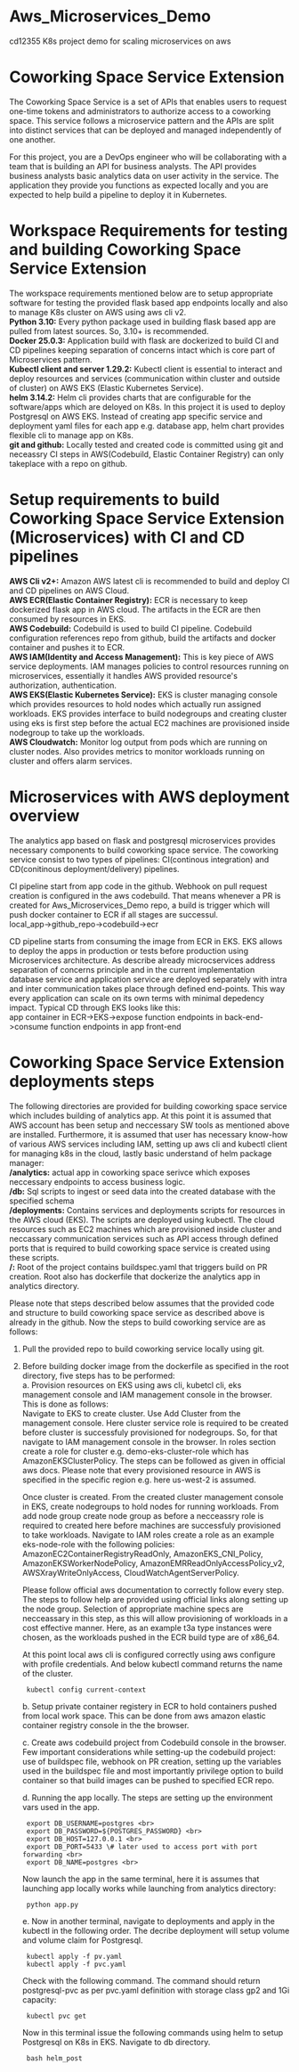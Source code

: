 # Aws_Microservices_Demo
cd12355 K8s project demo for scaling microservices on aws

# Coworking Space Service Extension
The Coworking Space Service is a set of APIs that enables users to request one-time tokens and administrators to authorize access to a coworking space. This service follows a microservice pattern and the APIs are split into distinct services that can be deployed and managed independently of one another.

For this project, you are a DevOps engineer who will be collaborating with a team that is building an API for business analysts. The API provides business analysts basic analytics data on user activity in the service. The application they provide you functions as expected locally and you are expected to help build a pipeline to deploy it in Kubernetes.

# Workspace Requirements for testing and building Coworking Space Service Extension
The workspace requirements mentioned below are to setup appropriate software for testing the provided flask based app endpoints locally and also to manage K8s cluster on AWS using aws cli v2. <br>
**Python 3.10:** Every python package used in building flask based app are pulled from latest sources. So, 3.10+ is recommended. <br>
**Docker 25.0.3:** Application build with flask are dockerized to build CI and CD pipelines keeping separation of concerns intact which is core part of Microservices pattern. <br>
**Kubectl client and server 1.29.2:** Kubectl client is essential to interact and deploy resources and services (communication within cluster and outside of cluster) on AWS EKS (Elastic Kubernetes Service). <br>
**helm 3.14.2:** Helm cli provides charts that are configurable for the software/apps which are deloyed on K8s. In this project it is used to deploy Postgresql on AWS EKS. Instead of creating app specific service and deployment yaml files for each app e.g. database app, helm chart provides flexible cli to manage app on K8s. <br>
**git and github:** Locally tested and created code is committed using git and  neceassry CI steps in AWS(Codebuild, Elastic Container Registry) can only takeplace with a repo on github. <br>


# Setup requirements to build Coworking Space Service Extension (Microservices) with CI and CD pipelines

**AWS Cli v2+:** Amazon AWS latest cli is recommended to build and deploy CI and CD pipelines on AWS Cloud. <br>
**AWS ECR(Elastic Container Registry):** ECR is necessary to keep dockerized flask app in AWS cloud. The artifacts in the ECR are then consumed by resources in EKS. <br>
**AWS Codebuild:** Codebuild is used to build CI pipeline. Codebuild configuration references repo from github, build the artifacts and docker container and pushes it to ECR. <br>
**AWS IAM(Identity and Access Management):** This is key piece of AWS service deployments. IAM manages policies to control resources running on microservices, essentially it handles AWS provided resource's authorization, authentication. <br>
**AWS EKS(Elastic Kubernetes Service):** EKS is cluster managing console which provides resources to hold nodes which actually run assigned workloads. EKS provides interface to build nodegroups and creating cluster using eks is first step before the actual EC2 machines are provisioned inside nodegroup to take up the workloads. <br>
**AWS Cloudwatch:** Monitor log output from pods which are running on cluster nodes. Also provides metrics to monitor workloads running on cluster and offers alarm services.

# Microservices with AWS deployment overview
The analytics app based on flask and postgresql microservices provides necessary components to build coworking space service. The coworking service consist to two types of pipelines: CI(continous integration) and CD(conitinous deployment/delivery) pipelines.

CI pipeline start from app code in the github. Webhook on pull request creation is configured in the aws codebuild. That means whenever a PR is created for Aws_Microservices_Demo repo, a build is trigger which will push docker container to ECR if all stages are successul. <br>
local_app->github_repo->codebuild->ecr <br>

CD pipeline starts from consuming the image from ECR in EKS. EKS allows to deploy the apps in production or tests before production using Microservices architecture. As describe already microcservices address separation of concerns principle and in the current implementation database service and application service are deployed separately with intra and inter communication takes place through defined end-points. This way every application can scale on its own terms with minimal depedency impact. Typical CD through EKS looks like this: <br>
app container in ECR->EKS->expose function endpoints in back-end->consume function endpoints in app front-end <br>

# Coworking Space Service Extension deployments steps

The following directories are provided for building coworking space service which includes building of analytics app. At this point it is assumed that AWS account has been setup and neccessary SW tools as mentioned above are installed. Furthermore, it is assumed that user has necessary know-how of various AWS services including IAM, setting up aws cli and kubectl client for managing k8s in the cloud, lastly basic understand of helm package manager: <br>
**/analytics:** actual app in coworking space serivce which exposes neccessary endpoints to access business logic. <br>
**/db:** Sql scripts to ingest or seed data into the created database with the specified schema <br>
**/deployments:** Contains services and deployments scripts for resources in the AWS cloud (EKS). The scripts are deployed using kubectl. The cloud resources such as EC2 machines which are provisioned inside cluster and neccassary communication services such as API access through defined ports that is required to build coworking space service is created using these scripts. <br>
**/:** Root of the project contains buildspec.yaml that triggers build on PR creation. Root also has dockerfile that dockerize the analytics app in analytics directory. <br>

Please note that steps described below assumes that the provided code and structure to build coworking space service as described above is already in the github. Now the steps to build coworking service are as follows: <br>

1. Pull the provided repo to build coworking service locally using git. <br>
2. Before building docker image from the dockerfile as specified in the root directory, five steps has to be performed: <br>
    a. Provision resources on EKS using aws cli, kubetcl cli, eks management console and IAM management console in the browser. This is done as follows:<br>
    Navigate to EKS to create cluster. Use Add Cluster from the management console. Here  cluster service role is required to be created before cluster is successfuly provisioned for nodegroups. So, for that navigate to IAM management console in the browser. In roles section create a role for cluster e.g. demo-eks-cluster-role which has AmazonEKSClusterPolicy. The steps can be followed as given in official aws docs. Please note that every provisioned resource in AWS is specified in the specific region e.g. here us-west-2 is assumed. <br>

    Once cluster is created. From the created cluster management console in EKS, create nodegroups to hold nodes for running workloads. From add node group create node group as before a necceassry role is required to created here before machines are successfuly provisioned to take workloads. Navigate to IAM roles create a role as an example eks-node-role with the following policies: AmazonEC2ContainerRegistryReadOnly, AmazonEKS_CNI_Policy, AmazonEKSWorkerNodePolicy, AmazonEMRReadOnlyAccessPolicy_v2, AWSXrayWriteOnlyAccess, CloudWatchAgentServerPolicy. <br>
    
    Please follow official aws documentation to correctly follow every step. The steps to follow help are provided using official links along setting up the node group. Selection of appropriate machine specs are necceassary in this step, as this will allow provisioning of workloads in a cost effective manner. Here, as an example t3a type instances were chosen, as the workloads pushed in the ECR build type are of x86_64. <br> 

    At this point local aws cli is configured correctly using aws configure with profile credentials. And below kubectl command returns the name of the cluster. <br>

        kubectl config current-context

    b. Setup private container registery in ECR to hold containers pushed from local work space. This can be done from aws amazon elastic container registry console in the the browser.

    c. Create aws codebuild project from Codebuild console in the browser. Few important considerations while setting-up the codebuild project: use of buildspec file, webhook on PR creation, setting up the variables used in the buildspec file and most importantly privilege option to build container so that build images can be pushed to specified ECR repo.
    
    d. Running the app locally. The steps are setting up the environment vars used in the app. <br>
        
        export DB_USERNAME=postgres <br>
        export DB_PASSWORD=${POSTGRES_PASSWORD} <br>
        export DB_HOST=127.0.0.1 <br>
        export DB_PORT=5433 \# later used to access port with port forwarding <br>
        export DB_NAME=postgres <br>
    Now launch the app in the same terminal, here it is assumes that launching app locally works while launching from analytics directory:

        python app.py

    
       
    e. Now in another terminal, navigate to deployments and apply in the kubectl in the following order. The decribe deployment will setup volume and volume claim for Postgresql. <br>
        
        kubectl apply -f pv.yaml
        kubectl apply -f pvc.yaml    

    Check with the following command. The command should return postgresql-pvc as per pvc.yaml definition with storage class gp2 and 1Gi capacity:

        kubectl pvc get

    
    
    Now in this terminal issue the following commands using helm to setup Postgresql on K8s in EKS. Navigate to db directory. <br>

        bash helm_post  





